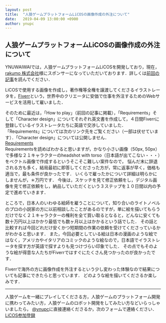 ```yaml
---
layout: post
title:  "人狼ゲームプラットフォームLiCOSの画像作成の外注について"
date:   2019-04-09 13:00:00 +0900
author: ynupc
---
```


## 人狼ゲームプラットフォームLiCOSの画像作成の外注について

YNUWAIWAIでは，人狼ゲームプラットフォームLiCOSを開発しており，現在，[rakumo 株式会社](https://corporate.rakumo.com/)様にスポンサーになっていただいております．詳しくは[前回の記事](https://ynuwaiwai.github.io/post/LiCOS.html)を読んでください．

LiCOSで使用する画像を作成し，著作権等全権を譲渡してくださるイラストレータを，[Fiverr](https://www.fiverr.com/)という，世界中のクリエータに安価で仕事を外注するためのWebサービスを活用して雇いました．  

そのために最近は，「How to play」（前回の記事に掲載），「Requirements」そして「Character design」についてそれぞれ英文書を作成して，４日間Fiverrに登録しているイラストレータたちに英語で交渉していました．
「Requirements」については次のリンク先をご覧ください（一部は伏せています）．「Character design」については公開しません．   
[Requirements](https://docs.google.com/document/d/11apqBrvW1U88bXLuI2TmDF6I7cSs2wETUBwuOL0xDYs/edit?usp=sharing)  
Requirementsを読めばわかると思いますが，かなり小さい画像（50px, 50px）で多様な２１キャラクターのheadshot with torso（日本語が出てこない・・・）をベクトル画像で作成するというそこそこ難しい案件なので，
悩んだ末に辞退される方も多く，結局最初に即答してくださった方が，常に返事が早く，価格も適当で，最も条件が良かったです．
いくらで雇ったかについて詳細は明らかにしませんが，＊万円です．
今後は，スケッチを見て修正依頼をし，デジタル画像を見て修正依頼をし，納品していただくという３ステップを１０日間以内の予定で進めていきます．

ところで，日本人のいわゆる絵師を雇うことについて，知り合いのライトノベルのプロの小説家の方に以前相談したことがあるのですが，単に絵を描いてもらうだけでなく２１キャラクターの権利を全て買い取るとなると，どんなに安くても数十万円以上はかかり最低でも数ヶ月以上はかかるという話でした．
その話と比較すれば今回どれだけ安くかつ短期間の作業の依頼を受けてくださっているかがわかると思います．
また，今回必要としている絵は日本の漫画のような絵ではなく，アメリカやイタリアのコミックのような絵なので，日本語でイラストレータを探す方が英語で探すよりも見つけづらい印象でした．
その点でもそのような絵が得意な人たちがFiverrではすぐにたくさん見つかったのが良かったです．

Fiverrで海外の方に画像作成を外注するという少し変わった体験なので結果についても記事にできたらと思っています．
どのような絵を描いてくださるか楽しみです．

---

人狼ゲームを一緒にプレイしてくださる方，人狼ゲームのプラットフォーム開発に携わってみたい方，人狼ゲームのロボット開発をしてみたい方などいらっしゃいましたら，
[@ynupc](https://twitter.com/ynupc)に直接連絡くださるか，次のフォームで連絡ください．  
[LiCOS参加登録](https://ws.formzu.net/dist/S61026841)
